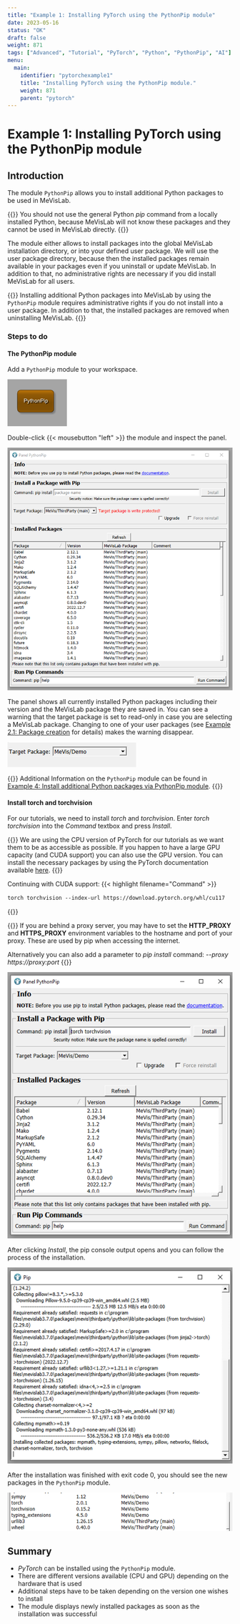```yaml
---
title: "Example 1: Installing PyTorch using the PythonPip module"
date: 2023-05-16
status: "OK"
draft: false
weight: 871
tags: ["Advanced", "Tutorial", "PyTorch", "Python", "PythonPip", "AI"]
menu: 
  main:
    identifier: "pytorchexample1"
    title: "Installing PyTorch using the PythonPip module."
    weight: 871
    parent: "pytorch"
---
```

# Example 1: Installing PyTorch using the PythonPip module

## Introduction
The module `PythonPip` allows you to install additional Python packages to be used in MeVisLab. 

{{<alert class="warning" caption="Warning">}}
You should not use the general Python *pip* command from a locally installed Python, because MeVisLab will not know these packages and they cannot be used in MeVisLab directly.
{{</alert>}}

The module either allows to install packages into the global MeVisLab installation directory, or into your defined user package. We will use the user package directory, because then the installed packages remain available in your packages even if you uninstall or update MeVisLab. In addition to that, no administrative rights are necessary if you did install MeVisLab for all users.

{{<alert class="warning" caption="Warning">}}
Installing additional Python packages into MeVisLab by using the `PythonPip` module requires administrative rights if you do not install into a user package. In addition to that, the installed packages are removed when uninstalling MeVisLab.
{{</alert>}}

### Steps to do
#### The PythonPip module
Add a `PythonPip` module to your workspace. 

![PythonPip module](/images/tutorials/thirdparty/pytorch_example1_1.png "PythonPip module")

Double-click {{< mousebutton "left" >}} the module and inspect the panel.

![PythonPip panel](/images/tutorials/thirdparty/pytorch_example1_2.png "PythonPip panel")

The panel shows all currently installed Python packages including their version and the MeVisLab package they are saved in. You can see a warning that the target package is set to read-only in case you are selecting a MeVisLab package. Changing to one of your user packages (see [Example 2.1: Package creation](/tutorials/basicmechanisms/macromodules/package/) for details) makes the warning disappear.

![Select user package](/images/tutorials/thirdparty/pytorch_example1_3.png "Select user package")

{{<alert class="info" caption="Additional information">}}
Additional Information on the `PythonPip` module can be found in [Example 4: Install additional Python packages via PythonPip module](/tutorials/basicmechanisms/macromodules/pythonpip "PythonPip module").
{{</alert>}}

#### Install torch and torchvision
For our tutorials, we need to install *torch* and *torchvision*. Enter *torch torchvision* into the *Command* textbox and press *Install*.

{{<alert class="info" caption="Info">}}
We are using the CPU version of PyTorch for our tutorials as we want them to be as accessible as possible. If you happen to have a large GPU capacity (and CUDA support) you can also use the GPU version. You can install the necessary packages by using the PyTorch documentation available [here](https://pytorch.org/get-started/locally "PyTorch documentation").
{{</alert>}}

Continuing with CUDA support:
{{< highlight filename="Command" >}}
```txt
torch torchvision --index-url https://download.pytorch.org/whl/cu117

```
{{</highlight>}}

{{<alert class="info" caption="Attention">}}
If you are behind a proxy server, you may have to set the **HTTP_PROXY** and **HTTPS_PROXY** environment variables to the hostname and port of your proxy. These are used by pip when accessing the internet.

Alternatively you can also add a parameter to *pip install* command: *--proxy https://proxy:port*
{{</alert>}}

![Install torch and torchvision](/images/tutorials/thirdparty/pytorch_example1_4.png "Install torch and torchvision")

After clicking *Install*, the pip console output opens and you can follow the process of the installation.

![Python pip output](/images/tutorials/thirdparty/pytorch_example1_5.png "Python pip output")

After the installation was finished with exit code 0, you should see the new packages in the `PythonPip` module.

![PyTorch installed](/images/tutorials/thirdparty/pytorch_example1_6.png "PyTorch installed")

## Summary
* *PyTorch* can be installed using the `PythonPip` module.
* There are different versions available (CPU and GPU) depending on the hardware that is used
* Additional steps have to be taken depending on the version one wishes to install
* The module displays newly installed packages as soon as the installation was successful
